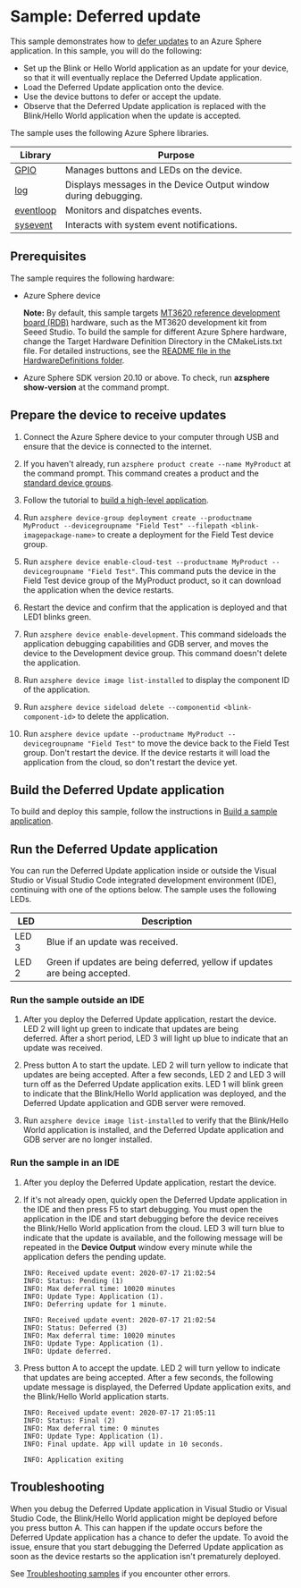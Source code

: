 # Sample: Deferred update

This sample demonstrates how to [defer updates](https://docs.microsoft.com/azure-sphere/app-development/device-update-deferral) to an Azure Sphere application. In this sample, you will do the following:

- Set up the Blink or Hello World application as an update for your device, so that it will eventually replace the Deferred Update application.
- Load the Deferred Update application onto the device.
- Use the device buttons to defer or accept the update.
- Observe that the Deferred Update application is replaced with the Blink/Hello World application when the update is accepted.

The sample uses the following Azure Sphere libraries.

| Library | Purpose |
|---------|---------|
| [GPIO](https://docs.microsoft.com/azure-sphere/reference/applibs-reference/applibs-gpio/gpio-overview) | Manages buttons and LEDs on the device. |
| [log](https://docs.microsoft.com/azure-sphere/reference/applibs-reference/applibs-log/log-overview) | Displays messages in the Device Output window during debugging. |
| [eventloop](https://docs.microsoft.com/azure-sphere/reference/applibs-reference/applibs-eventloop/eventloop-overview) | Monitors and dispatches events. |
| [sysevent](https://docs.microsoft.com/azure-sphere/reference/applibs-reference/applibs-sysevent/sysevent-overview) | Interacts with system event notifications. |

## Prerequisites

The sample requires the following hardware:

- Azure Sphere device

   **Note:** By default, this sample targets [MT3620 reference development board (RDB)](https://docs.microsoft.com/azure-sphere/hardware/mt3620-reference-board-design) hardware, such as the MT3620 development kit from Seeed Studio. To build the sample for different Azure Sphere hardware, change the Target Hardware Definition Directory in the CMakeLists.txt file. For detailed instructions, see the [README file in the HardwareDefinitions folder](../../../HardwareDefinitions/README.md).

- Azure Sphere SDK version 20.10 or above. To check, run **azsphere show-version** at the command prompt.

## Prepare the device to receive updates

1. Connect the Azure Sphere device to your computer through USB and ensure that the device is connected to the internet.

1. If you haven't already, run `azsphere product create --name MyProduct` at the command prompt. This command creates a product and the [standard device groups](https://docs.microsoft.com/azure-sphere/deployment/deployment-concepts#device-groups).

1. Follow the tutorial to [build a high-level application](https://docs.microsoft.com/azure-sphere/install/qs-blink-application).

1. Run `azsphere device-group deployment create --productname MyProduct --devicegroupname "Field Test" --filepath <blink-imagepackage-name>` to create a deployment for the Field Test device group.

1. Run `azsphere device enable-cloud-test --productname MyProduct --devicegroupname "Field Test"`. This command puts the device in the Field Test device group of the MyProduct product, so it can download the application when the device restarts.

1. Restart the device and confirm that the application is deployed and that LED1 blinks green.

1. Run `azsphere device enable-development`. This command sideloads the application debugging capabilities and GDB server, and moves the device to the Development device group. This command doesn't delete the application.

1. Run `azsphere device image list-installed` to display the component ID of the application.

1. Run `azsphere device sideload delete --componentid <blink-component-id>` to delete the application.

1. Run `azsphere device update --productname MyProduct --devicegroupname "Field Test"` to move the device back to the Field Test group. Don't restart the device. If the device restarts it will load the application from the cloud, so don't restart the device yet.

## Build the Deferred Update application

To build and deploy this sample, follow the instructions in [Build a sample application](../../../BUILD_INSTRUCTIONS.md).

## Run the Deferred Update application

You can run the Deferred Update application inside or outside the Visual Studio or Visual Studio Code integrated development environment (IDE), continuing with one of the options below. The sample uses the following LEDs.

| LED | Description |
|---------|---------|
| LED 3 | Blue if an update was received. |
| LED 2 | Green if updates are being deferred, yellow if updates are being accepted. |

### Run the sample outside an IDE

1. After you deploy the Deferred Update application, restart the device. LED 2 will light up green to indicate that updates are being deferred. After a short period, LED 3 will light up blue to indicate that an update was received.

1. Press button A to start the update. LED 2 will turn yellow to indicate that updates are being accepted. After a few seconds, LED 2 and LED 3 will turn off as the Deferred Update application exits. LED 1 will blink green to indicate that the Blink/Hello World application was deployed, and the Deferred Update application and GDB server were removed.

1. Run `azsphere device image list-installed` to verify that the Blink/Hello World application is installed, and the Deferred Update application and GDB server are no longer installed.

### Run the sample in an IDE

1. After you deploy the Deferred Update application, restart the device.

2. If it's not already open, quickly open the Deferred Update application in the IDE and then press F5 to start debugging. You must open the application in the IDE and start debugging before the device receives the Blink/Hello World application from the cloud. LED 3 will turn blue to indicate that the update is available, and the following message will be repeated in the **Device Output** window every minute while the application defers the pending update.

   ```
   INFO: Received update event: 2020-07-17 21:02:54
   INFO: Status: Pending (1)
   INFO: Max deferral time: 10020 minutes
   INFO: Update Type: Application (1).
   INFO: Deferring update for 1 minute.

   INFO: Received update event: 2020-07-17 21:02:54
   INFO: Status: Deferred (3)
   INFO: Max deferral time: 10020 minutes
   INFO: Update Type: Application (1).
   INFO: Update deferred.
   ```

3. Press button A to accept the update. LED 2 will turn yellow to indicate that updates are being accepted. After a few seconds, the following update message is displayed, the Deferred Update application exits, and the Blink/Hello World application starts.

   ```
   INFO: Received update event: 2020-07-17 21:05:11
   INFO: Status: Final (2)
   INFO: Max deferral time: 0 minutes
   INFO: Update Type: Application (1).
   INFO: Final update. App will update in 10 seconds.

   INFO: Application exiting
   ```

## Troubleshooting

When you debug the Deferred Update application in Visual Studio or Visual Studio Code, the Blink/Hello World application might be deployed before you press button A. This can happen if the update occurs before the Deferred Update application has a chance to defer the update. To avoid the issue, ensure that you start debugging the Deferred Update application as soon as the device restarts so the application isn't prematurely deployed.

See [Troubleshooting samples](../../troubleshooting.md) if you encounter other errors.
